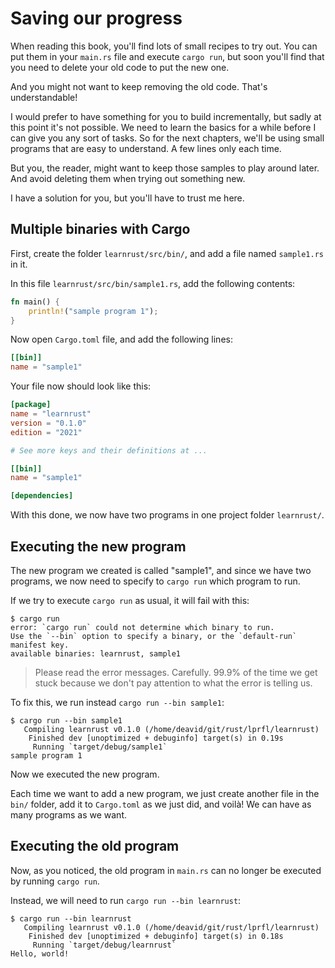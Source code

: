 # Saving our progress

When reading this book, you'll find lots of small recipes to try out. You can
put them in your `main.rs` file and execute `cargo run`, but soon you'll find
that you need to delete your old code to put the new one.

And you might not want to keep removing the old code. That's understandable!

I would prefer to have something for you to build incrementally, but sadly at
this point it's not possible. We need to learn the basics for a while before I 
can give you any sort of tasks. So for the next chapters, we'll be using small
programs that are easy to understand. A few lines only each time.

But you, the reader, might want to keep those samples to play around later. And
avoid deleting them when trying out something new.

I have a solution for you, but you'll have to trust me here.

## Multiple binaries with Cargo

First, create the folder `learnrust/src/bin/`, and add a file named `sample1.rs`
in it.

In this file `learnrust/src/bin/sample1.rs`, add the following contents:

```rust
fn main() {
    println!("sample program 1");
}
```

Now open `Cargo.toml` file, and add the following lines:

```toml
[[bin]]
name = "sample1"
```

Your file now should look like this:

```toml
[package]
name = "learnrust"
version = "0.1.0"
edition = "2021"

# See more keys and their definitions at ...

[[bin]]
name = "sample1"

[dependencies]
```

With this done, we now have two programs in one project folder `learnrust/`.

## Executing the new program

The new program we created is called "sample1", and since we have two programs, 
we now need to specify to `cargo run` which program to run.

If we try to execute `cargo run` as usual, it will fail with this:

```console
$ cargo run 
error: `cargo run` could not determine which binary to run. 
Use the `--bin` option to specify a binary, or the `default-run` manifest key.
available binaries: learnrust, sample1
```
> Please read the error messages. Carefully. 99.9% of the time we get stuck
> because we don't pay attention to what the error is telling us.

To fix this, we run instead `cargo run --bin sample1`:

```console
$ cargo run --bin sample1
   Compiling learnrust v0.1.0 (/home/deavid/git/rust/lprfl/learnrust)
    Finished dev [unoptimized + debuginfo] target(s) in 0.19s
     Running `target/debug/sample1`
sample program 1
```

Now we executed the new program.

Each time we want to add a new program, we just create another file in the 
`bin/` folder, add it to `Cargo.toml` as we just did, and voilà! We can have as 
many programs as we want.

## Executing the old program

Now, as you noticed, the old program in `main.rs` can no longer be executed by
running `cargo run`.

Instead, we will need to run `cargo run --bin learnrust`:

```console
$ cargo run --bin learnrust
   Compiling learnrust v0.1.0 (/home/deavid/git/rust/lprfl/learnrust)
    Finished dev [unoptimized + debuginfo] target(s) in 0.18s
     Running `target/debug/learnrust`
Hello, world!
```
